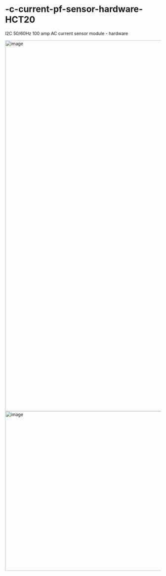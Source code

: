 # -c-current-pf-sensor-hardware-HCT20
I2C 50/60Hz 100 amp AC current sensor module - hardware

<img width="1197" alt="image" src="https://github.com/Hudson-Sonoma/ac-current-pf-sensor-hardware-HCT20/assets/20520978/0e1103f0-2f00-4a1f-9332-8e1aef4ac678">


<img width="515" alt="image" src="https://github.com/Hudson-Sonoma/ac-current-pf-sensor-hardware-HCT20/assets/20520978/136f48a9-3ad5-416e-b6f3-caf656c69ef7">

